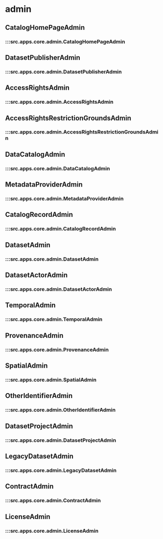 # admin

## CatalogHomePageAdmin

### :::src.apps.core.admin.CatalogHomePageAdmin

## DatasetPublisherAdmin

### :::src.apps.core.admin.DatasetPublisherAdmin

## AccessRightsAdmin

### :::src.apps.core.admin.AccessRightsAdmin

## AccessRightsRestrictionGroundsAdmin

### :::src.apps.core.admin.AccessRightsRestrictionGroundsAdmin

## DataCatalogAdmin

### :::src.apps.core.admin.DataCatalogAdmin

## MetadataProviderAdmin

### :::src.apps.core.admin.MetadataProviderAdmin

## CatalogRecordAdmin

### :::src.apps.core.admin.CatalogRecordAdmin

## DatasetAdmin

### :::src.apps.core.admin.DatasetAdmin

## DatasetActorAdmin

### :::src.apps.core.admin.DatasetActorAdmin

## TemporalAdmin

### :::src.apps.core.admin.TemporalAdmin

## ProvenanceAdmin

### :::src.apps.core.admin.ProvenanceAdmin

## SpatialAdmin

### :::src.apps.core.admin.SpatialAdmin

## OtherIdentifierAdmin

### :::src.apps.core.admin.OtherIdentifierAdmin

## DatasetProjectAdmin

### :::src.apps.core.admin.DatasetProjectAdmin

## LegacyDatasetAdmin

### :::src.apps.core.admin.LegacyDatasetAdmin

## ContractAdmin

### :::src.apps.core.admin.ContractAdmin

## LicenseAdmin

### :::src.apps.core.admin.LicenseAdmin

